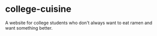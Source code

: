 # college-cuisine
A website for college students who don't always want to eat ramen and want something better.
